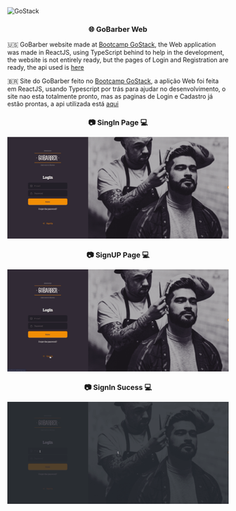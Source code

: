 <img alt="GoStack" src="https://storage.googleapis.com/golden-wind/bootcamp-gostack/header-desafios.png" />

<h3 align="center">
   🌐 GoBarber Web
</h3>

🇺🇸 GoBarber website made at [Bootcamp GoStack](https://rocketseat.com.br/gostack), the Web application was made in ReactJS, using TypeScript behind to help in the development, the website is not entirely ready, but the pages of Login and Registration are ready, the api used is [here](https://github.com/kawaxzx/Go_Barber_BootcampRocketseat/tree/master/Backend%20GoBarber)




🇧🇷 Site do GoBarber feito no [Bootcamp GoStack](https://rocketseat.com.br/gostack), a aplição Web foi feita em ReactJS, usando Typescript por trás para ajudar no desenvolvimento, o site nao esta totalmente pronto, mas as paginas de Login e Cadastro já estão prontas, a api utilizada está [aqui](https://github.com/kawaxzx/Go_Barber_BootcampRocketseat/tree/master/Backend%20GoBarber)


<h3 align="center">📷 SingIn Page 💻</h3>

![](./assets/LoginPage.gif)



<h3 align="center">📷 SignUP Page 💻</h3>

![](./assets/SignUp.gif)


<h3 align="center">📷 SignIn Sucess 💻</h3>

![](./assets/AuthSucess.gif)
